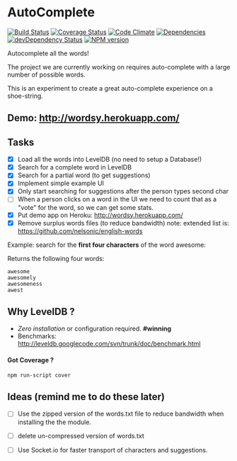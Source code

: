 AutoComplete
============
[![Build Status](https://travis-ci.org/nelsonic/ac.png?branch=master)](https://travis-ci.org/nelsonic/ac)
[![Coverage Status](https://coveralls.io/repos/nelsonic/ac/badge.png)](https://coveralls.io/r/nelsonic/ac)
[![Code Climate](https://codeclimate.com/github/nelsonic/ac.png)](https://codeclimate.com/github/nelsonic/ac)
[![Dependencies](https://david-dm.org/nelsonic/ac.png?theme=shields.io)](https://david-dm.org/nelsonic/ac)
[![devDependency Status](https://david-dm.org/nelsonic/ac/dev-status.svg)](https://david-dm.org/nelsonic/ac#info=devDependencies)
[![NPM version](https://badge.fury.io/js/ac.png)](https://npmjs.org/package/ac)

Autocomplete all the words!

The project we are currently working on requires auto-complete
with a large number of possible words.

This is an experiment to create a great auto-complete experience
on a shoe-string.

## Demo: http://wordsy.herokuapp.com/



## Tasks

- [x] Load all the words into LevelDB (no need to setup a Database!)
- [x] Search for a complete word in LevelDB
- [x] Search for a partial word (to get suggestions)
- [x] Implement simple example UI
- [x] Only start searching for suggestions after the person types second char
- [ ] When a person clicks on a word in the UI we need to count
that as a "vote" for the word, so we can get some stats.
- [x] Put demo app on Heroku: http://wordsy.herokuapp.com/
- [x] Remove surplus words files (to reduce bandwidth)
note: extended list is: https://github.com/nelsonic/english-words

Example: search for the **first four characters** of the word awesome:

Returns the following four words:
```
awesome
awesomely
awesomeness
awest
```




## Why LevelDB ?

- *Zero installation* or configuration required. **#winning**
- Benchmarks: http://leveldb.googlecode.com/svn/trunk/doc/benchmark.html


#### Got Coverage ?
```
npm run-script cover
```

## Ideas (remind me to do these later)

- [ ] Use the zipped version of the words.txt file to reduce
bandwidth when installing the the module.

- [ ] delete un-compressed version of words.txt
- [ ] Use Socket.io for faster transport of characters and suggestions.
